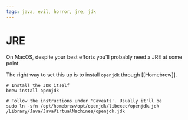 ```yaml
---
tags: java, evil, horror, jre, jdk
---
```


# JRE

On MacOS, despite your best efforts you'll probably need a JRE at some point.

The right way to set this up is to install `openjdk` through [[Homebrew]].

```shell
# Install the JDK itself
brew install openjdk

# Follow the instructions under 'Caveats'. Usually it'll be
sudo ln -sfn /opt/homebrew/opt/openjdk/libexec/openjdk.jdk /Library/Java/JavaVirtualMachines/openjdk.jdk
```

